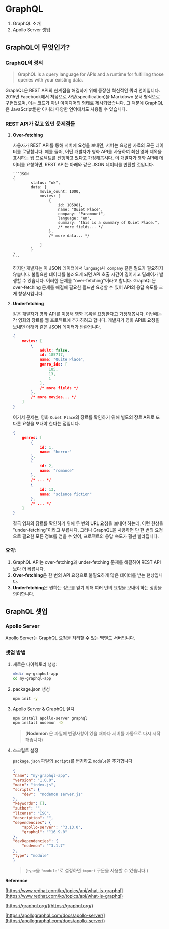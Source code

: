 # GraphQL

1) GraphQL 소개
2) Apollo Server 셋업

## GraphQL이 무엇인가?

### GraphQL의 정의

> GraphQL is a query language for APIs and a runtime for fulfilling those queries with your existing data. 

GraphQL은 REST API의 한계점을 해결하기 위해 등장한 혁신적인 쿼리 언어입니다. 2015년 Facebook에서 처음으로 사양(specification)을 Markdown 문서 형식으로 구현했으며, 이는 코드가 아닌 아이디어의 형태로 제시되었습니다. 그 덕분에 GraphQL은 JavaScript뿐만 아니라 다양한 언어에서도 사용될 수 있습니다.

### REST API가 갖고 있던 문제점들
 1. **Over-fetching**

    사용자가 REST API를 통해 서버에 요청을 보내면, 서버는 요청한 자료의 모든 데이터를 로딩합니다. 예를 들어, 어떤 개발자가 영화 API를 사용하여 최신 영화 제목을 표시하는 웹 프로젝트를 진행하고 있다고 가정해봅시다. 이 개발자가 영화 API에 데이터를 요청하면, REST API는 아래와 같은 JSON 데이터를 반환할 것입니다.

        ```JSON
        {
                status: "ok",
                data: {
                    movie_count: 1000,
                    movies: [
                        {
                            id: 105981,
                            name: "Quiet Place",
                            company: "Paramount",
                            language: "en",
                            summary: "this is a summary of Quiet Place.",
                            /* more fields... */
                        },
                        /* more data... */

                    ]
                }
        }
        ```


    하지만 개발자는 이 JSON 데이터에서 `language`나 `company` 같은 필드가 필요하지 않습니다. 불필요한 데이터를 불러오게 되면 API 호출 시간이 길어지고 딜레이가 발생할 수 있습니다. 이러한 문제를 "over-fetching"이라고 합니다. GraphQL은 over-fetching 문제를 해결해 필요한 필드만 요청할 수 있어 API의 응답 속도를 크게 향상시킵니다.


 2. **Underfetching**

    같은 개발자가 영화 API를 이용해 영화 목록을 요청한다고 가정해봅시다. 이번에는 각 영화의 장르를 웹 프로젝트에 추가하려고 합니다. 개발자가 영화 API로 요청을 보내면 아래와 같은 JSON 데이터가 반환됩니다.

    ```JSON
    {
        movies: [
            {
                adult: false,
                id: 185717,
                name: "Quite Place",
                genre_ids: [
                    185, 
                    13,
                    1
                ],
                /* more fields */
            },
            /* more movies... */
        ]
    }
    ```

    여기서 문제는, 영화 `Quiet Place`의 장르를 확인하기 위해 별도의 장르 API로 또 다른 요청을 보내야 한다는 점입니다.

    ```JSON
    {
        genres: [
            {
                id: 1,
                name: "horror"
            },
            {
                id: 2,
                name: "romance"
            },
            /* ... */
            {
                id: 13,
                name: "science fiction"
            },
            /* ... */
        ]
    }
    ```

    결국 영화의 장르를 확인하기 위해 두 번의 URL 요청을 보내야 하는데, 이런 현상을 "under-fetching"이라고 부릅니다. 그러나 GraphQL을 사용하면 단 한 번의 요청으로 필요한 모든 정보를 얻을 수 있어, 프로젝트의 응답 속도가 훨씬 빨라집니다.

### 요약: 

1. GraphQL API는 over-fetching과 under-fetching 문제를 해결하여 REST API보다 더 빠릅니다.
2. **Over-fetching**은 한 번의 API 요청으로 불필요하게 많은 데이터를 받는 현상입니다.
3. **Underfetching**은 원하는 정보를 얻기 위해 여러 번의 요청을 보내야 하는 상황을 의미합니다.

## GraphQL 셋업

### Apollo Server

Apollo Server는 GraphQL 요청을 처리할 수 있는 백엔드 서버입니다.

### 셋업 방법

1. 새로운 다이렉토리 생성: 

    ```bash
    mkdir my-graphql-app
    cd my-graphql-app
    ```

2. package.json 생성

    ```bash
    npm init -y
    ```

3. Apollo Server & GraphQL 설치

    ```bash
    npm install apollo-server graphql
    npm install nodemon -D
    ```

    > (**Nodemon** 은 파일에 변경사항이 있을 때마다 서버를 자동으로 다시 시작해줍니다)

4. 스크립트 설정

    `package.json` 파일의 `scripts`를 변경하고 `module`을 추가합니다

    ```JSON
    {
    "name": "my-graphql-app",
    "version": "1.0.0",
    "main": "index.js",
    "scripts": {
        "dev":  "nodemon server.js"
    },
    "keywords": [],
    "author": "",
    "license": "ISC",
    "description": "",
    "dependencies": {
        "apollo-server": "^3.13.0",
        "graphql": "^16.9.0"
    },
    "devDependencies": {
        "nodemon": "^3.1.7"
    }, 
    "type": "module"
    }
    ```

    > (`type`을 `"module"`로 설정하면 `import` 구문을 사용할 수 있습니다.)



**Reference**

[https://www.redhat.com/ko/topics/api/what-is-graphql](https://www.redhat.com/ko/topics/api/what-is-graphql)

[https://graphql.org/](https://graphql.org/)

[https://apollographql.com/docs/apollo-server/](https://apollographql.com/docs/apollo-server/)